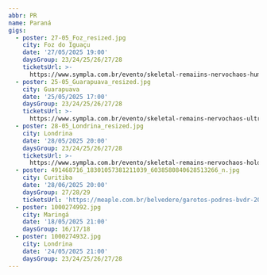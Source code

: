 ```yaml
---
abbr: PR
name: Paraná
gigs:
  - poster: 27-05_Foz_resized.jpg
    city: Foz do Iguaçu
    date: '27/05/2025 19:00'
    daysGroup: 23/24/25/26/27/28
    ticketsUrl: >-
      https://www.sympla.com.br/evento/skeletal-remaiins-nervochaos-human-cremation/2903314
  - poster: 25-05_Guarapuava_resized.jpg
    city: Guarapuava
    date: '25/05/2025 17:00'
    daysGroup: 23/24/25/26/27/28
    ticketsUrl: >-
      https://www.sympla.com.br/evento/skeletal-remains-nervochaos-ultraviolent/2903165
  - poster: 28-05_Londrina_resized.jpg
    city: Londrina
    date: '28/05/2025 20:00'
    daysGroup: 23/24/25/26/27/28
    ticketsUrl: >-
      https://www.sympla.com.br/evento/skeletal-remains-nervochaos-holder/2903183
  - poster: 491468716_18301057381211039_6038580840628513266_n.jpg
    city: Curitiba
    date: '28/06/2025 20:00'
    daysGroup: 27/28/29
    ticketsUrl: 'https://meaple.com.br/belvedere/garotos-podres-bvdr-2025'
  - poster: 1000274992.jpg
    city: Maringá
    date: '18/05/2025 21:00'
    daysGroup: 16/17/18
  - poster: 1000274932.jpg
    city: Londrina
    date: '24/05/2025 21:00'
    daysGroup: 23/24/25/26/27/28
---
```


